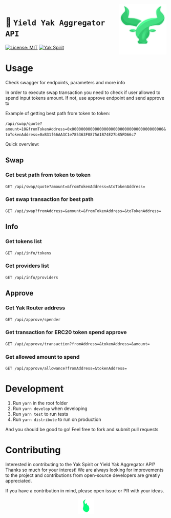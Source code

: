 <img src="./src/assets/images/yak-spirit/yak-favicon.png" width="150" align="right" alt="" />

# 🐃 `Yield Yak Aggregator API`

[![License: MIT](https://img.shields.io/badge/License-MIT-blue.svg)](https://opensource.org/licenses/MIT)
[![Yak Spirit](https://img.shields.io/badge/made%20by-Yak%20Spirit-success)](https://twitter.com/yak_spirit)

# Usage

Check swagger for endpoints, parameters and more info

In order to execute swap transaction you need to check if user allowed to spend input tokens amount. If not, use approve endpoint and send approve tx

Example of getting best path from token to token:

`/api/swap/quote?amount=10&fromTokenAddress=0x0000000000000000000000000000000000000000&toTokenAddress=0xB31f66AA3C1e785363F0875A1B74E27b85FD66c7`

Quick overview:

## Swap

### Get best path from token to token

`GET /api/swap/quote?amount=&fromTokenAddress=&toTokenAddress=`

### Get swap transaction for best path

`GET /api/swap?fromAddress=&amount=&fromTokenAddress=&toTokenAddress=`

## Info

### Get tokens list

`GET /api/info/tokens`

### Get providers list

`GET /api/info/providers`

## Approve

### Get Yak Router address

`GET /api/approve/spender`

### Get transaction for ERC20 token spend approve

`GET /api/approve/transaction?fromAddress=&tokenAddress=&amount=`

### Get allowed amount to spend

`GET /api/approve/allowance?fromAddress=&tokenAddress=`

# Development

1. Run `yarn` in the root folder
2. Run `yarn develop` when developing
3. Run `yarn test` to run tests
4. Run `yarn distribute` to run on production

And you should be good to go! Feel free to fork and submit pull requests

# Contributing

Interested in contributing to the Yak Spirit or Yield Yak Aggregator API? Thanks so much for your interest! We are always looking for improvements to the project and contributions from open-source developers are greatly appreciated.

If you have a contribution in mind, please open issue or PR with your ideas.

<p align="center">
  <img src="./src/assets/gif/loading-unscreen.gif" alt="" width="50">
</p>
